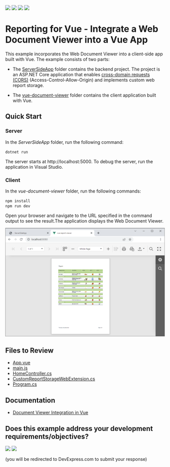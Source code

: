 <!-- default badges list -->
![](https://img.shields.io/endpoint?url=https://codecentral.devexpress.com/api/v1/VersionRange/228656974/24.2.1%2B)
[![](https://img.shields.io/badge/Open_in_DevExpress_Support_Center-FF7200?style=flat-square&logo=DevExpress&logoColor=white)](https://supportcenter.devexpress.com/ticket/details/T848267)
[![](https://img.shields.io/badge/📖_How_to_use_DevExpress_Examples-e9f6fc?style=flat-square)](https://docs.devexpress.com/GeneralInformation/403183)
[![](https://img.shields.io/badge/💬_Leave_Feedback-feecdd?style=flat-square)](#does-this-example-address-your-development-requirementsobjectives)
<!-- default badges end -->
# Reporting for Vue - Integrate a Web Document Viewer into a Vue App

This example incorporates the Web Document Viewer into a client-side app built with Vue. The example consists of two parts:

- The [ServerSideApp](ServerSideApp) folder contains the backend project. The project is an ASP.NET Core application that enables [cross-domain requests (CORS)](https://developer.mozilla.org/en-US/docs/Web/HTTP/CORS) (Access-Control-Allow-Origin) and implements custom web report storage.

- The [vue-document-viewer](vue-document-viewer) folder contains the client application built with Vue.

## Quick Start

### Server

In the *ServerSideApp* folder, run the following command:

```
dotnet run
```

The server starts at http://localhost:5000. To debug the server, run the application in Visual Studio.

### Client

In the *vue-document-viewer* folder, run the following commands:

```
npm install
npm run dev
```

Open your browser and navigate to the URL specified in the command output to see the result.The application displays the Web Document Viewer.

![Web Document Viewer](Images/screenshot.png)

## Files to Review

- [App.vue](vue-document-viewer/src/App.vue)
- [main.js](vue-document-viewer/src/main.js)
- [HomeController.cs](ServerSideApp/Controllers/HomeController.cs)
- [CustomReportStorageWebExtension.cs](ServerSideApp/Services/CustomReportStorageWebExtension.cs)
- [Program.cs](ServerSideApp/Program.cs)

## Documentation

- [Document Viewer Integration in Vue](https://docs.devexpress.com/XtraReports/401539)

<!-- feedback -->
## Does this example address your development requirements/objectives?

[<img src="https://www.devexpress.com/support/examples/i/yes-button.svg"/>](https://www.devexpress.com/support/examples/survey.xml?utm_source=github&utm_campaign=reporting-vue-integrate-web-document-viewer&~~~was_helpful=yes) [<img src="https://www.devexpress.com/support/examples/i/no-button.svg"/>](https://www.devexpress.com/support/examples/survey.xml?utm_source=github&utm_campaign=reporting-vue-integrate-web-document-viewer&~~~was_helpful=no)

(you will be redirected to DevExpress.com to submit your response)
<!-- feedback end -->
